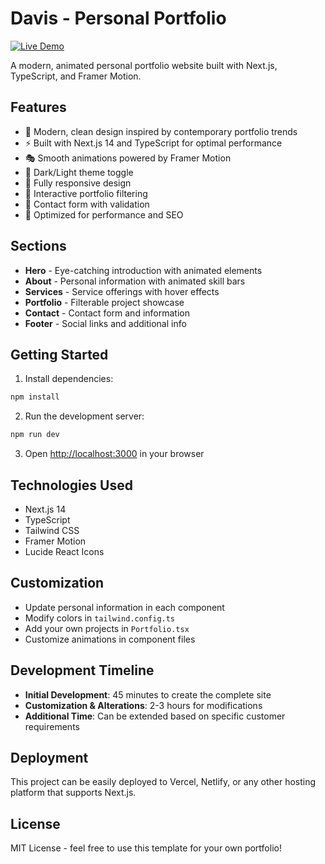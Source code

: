 # Davis - Personal Portfolio

[![Live Demo](https://img.shields.io/badge/Live%20Demo-View%20Website-blue?style=for-the-badge&logo=vercel)](https://web-sites-preview-git-main-mr-novices-projects.vercel.app/)

A modern, animated personal portfolio website built with Next.js, TypeScript, and Framer Motion.

## Features

- 🎨 Modern, clean design inspired by contemporary portfolio trends
- ⚡ Built with Next.js 14 and TypeScript for optimal performance
- 🎭 Smooth animations powered by Framer Motion
- 🌙 Dark/Light theme toggle
- 📱 Fully responsive design
- 🎯 Interactive portfolio filtering
- 📧 Contact form with validation
- 🚀 Optimized for performance and SEO

## Sections

- **Hero** - Eye-catching introduction with animated elements
- **About** - Personal information with animated skill bars
- **Services** - Service offerings with hover effects
- **Portfolio** - Filterable project showcase
- **Contact** - Contact form and information
- **Footer** - Social links and additional info

## Getting Started

1. Install dependencies:
```bash
npm install
```

2. Run the development server:
```bash
npm run dev
```

3. Open [http://localhost:3000](http://localhost:3000) in your browser

## Technologies Used

- Next.js 14
- TypeScript
- Tailwind CSS
- Framer Motion
- Lucide React Icons

## Customization

- Update personal information in each component
- Modify colors in `tailwind.config.ts`
- Add your own projects in `Portfolio.tsx`
- Customize animations in component files

## Development Timeline

- **Initial Development**: 45 minutes to create the complete site
- **Customization & Alterations**: 2-3 hours for modifications
- **Additional Time**: Can be extended based on specific customer requirements

## Deployment

This project can be easily deployed to Vercel, Netlify, or any other hosting platform that supports Next.js.

## License

MIT License - feel free to use this template for your own portfolio!